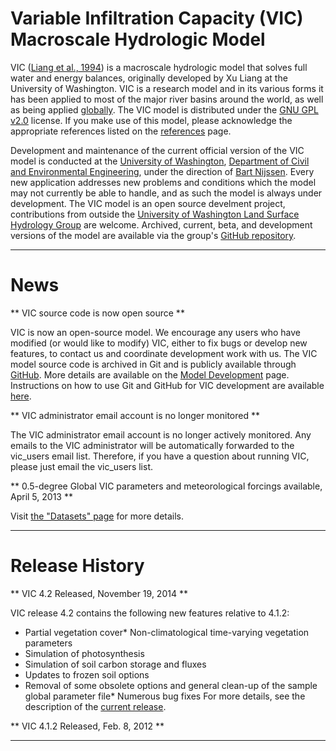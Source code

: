 # Variable Infiltration Capacity (VIC) Macroscale Hydrologic Model

VIC ([Liang et al., 1994](Documentation/References.md)) is a macroscale hydrologic model that solves full water and energy balances, originally developed by Xu Liang at the University of Washington.  VIC is a research model and in its various forms it has been applied to most of the major river basins around the world, as well as being applied [globally](links.md).  The VIC model is distributed under the [GNU GPL v2.0](http://www.gnu.org/licenses/gpl-2.0.html) license. If you make use of this model, please acknowledge the appropriate references listed on the [references](Documentation/References.md) page.

Development and maintenance of the current official version of the VIC model is conducted at the [University of Washington](http://www.washington.edu), [Department of Civil and Environmental Engineering](http://www.ce.washington.edu), under the direction of [Bart Nijssen](http://www.hydro.washington.edu/~nijssen/).  Every new application addresses new problems and conditions which the model may not currently be able to handle, and as such the model is always under development. The VIC model is an open source develment project, contributions from outside the [University of Washington Land Surface Hydrology Group](http://www.hydro.washington.edu/) are welcome.  Archived, current, beta, and development versions of the model are available via the group's [GitHub repository](https://github.com/UW-Hydro).

-----

# News
** VIC source code is now open source **

VIC is now an open-source model.  We encourage any users who have modified (or would like to modify) VIC, either to fix bugs or develop new features, to contact us and coordinate development work with us.  The VIC model source code is archived in Git and is publicly available through [GitHub](https://github.com).  More details are available on the [Model Development](Development/ModelDevelopment.md) page.  Instructions on how to use Git and GitHub for VIC development are available [here](Development/working-with-git.md).

** VIC administrator email account is no longer monitored **

The VIC administrator email account is no longer actively monitored.  Any emails to the VIC administrator will be automatically forwarded to the vic_users email list.  Therefore, if you have a question about running VIC, please just email the vic_users list.

** 0.5-degree Global VIC parameters and meteorological forcings available, April 5, 2013 **

Visit [the "Datasets" page](Datasets/Datasets.md) for more details.

----

# Release History

** VIC 4.2 Released, November 19, 2014 **

VIC release 4.2 contains the following new features relative to 4.1.2:

*   Partial vegetation cover*   Non-climatological time-varying vegetation parameters
*   Simulation of photosynthesis
*   Simulation of soil carbon storage and fluxes
*   Updates to frozen soil options
*   Removal of some obsolete options and general clean-up of the sample global parameter file*   Numerous bug fixes
For more details, see the description of the [current release](Development/CurrentVersion.md).

** VIC 4.1.2 Released, Feb. 8, 2012 **

-----
